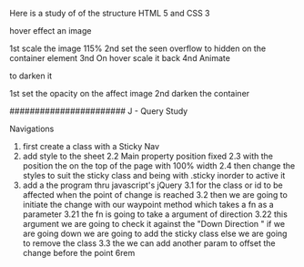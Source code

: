 Here is a study of of the structure HTML 5 and CSS 3

hover effect an image

1st scale the image 115%
2nd set the seen overflow to hidden on the container element
3nd On hover scale it back
4nd Animate

to darken it

1st set the opacity on the affect image
2nd darken the container

#######################
J - Query Study

Navigations

1. first create a class with a Sticky Nav
2. add style to the sheet
   2.2 Main property position fixed
   2.3 with the position the on the top of the page with 100% width
   2.4 then change the styles to suit the sticky class and being with .sticky inorder to active it
3. add a the program thru javascript's jQuery
   3.1 for the class or id to be affected when the point of change is reached
   3.2 then we are going to initiate the change with our waypoint method which takes a fn as a parameter
   3.21 the fn is going to take a argument of direction
   3.22 this argument we are going to check it against the "Down Direction " if we are going down we are going to add the sticky class else we are going to remove the class
   3.3 the we can add another param to offset the change before the point 6rem
